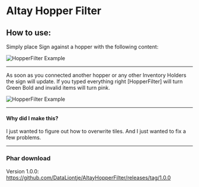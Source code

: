 # Altay Hopper Filter



## How to use:



Simply place Sign against a hopper with the following content:

![HopperFilter Example](http://i.imgur.com/KnStsIt.png)

---

As soon as you connected another hopper or any other Inventory Holders the sign will update.
If you typed everything right [HopperFilter] will turn Green Bold and invalid items will turn pink.



![HopperFilter Example](http://i.imgur.com/ZBQFZzC.png)




---


#### Why did I make this?

I just wanted to figure out how to overwrite tiles.
And I just wanted to fix a few problems.


---

### Phar download
Version 1.0.0:
https://github.com/DataLiontje/AltayHopperFilter/releases/tag/1.0.0

